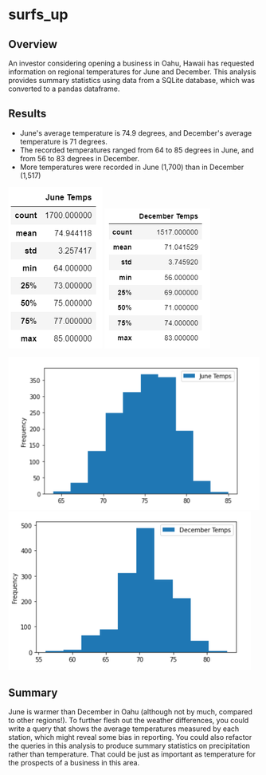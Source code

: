 # surfs_up

## Overview

An investor considering opening a business in Oahu, Hawaii has requested information on regional temperatures for June and December. This analysis provides summary statistics using data from a SQLite database, which was converted to a pandas dataframe.

## Results

- June's average temperature is 74.9 degrees, and December's average temperature is 71 degrees.
- The recorded temperatures ranged from 64 to 85 degrees in June, and from 56 to 83 degrees in December.
- More temperatures were recorded in June (1,700) than in December (1,517)

![june summary](/images/june_summary.png) ![dec summary](/images/dec_summary.png)

![june hist](/images/june_hist.png) ![dec hist](/images/dec_hist.png)

## Summary

June is warmer than December in Oahu (although not by much, compared to other regions!). To further flesh out the weather differences, you could write a query that shows the average temperatures measured by each station, which might reveal some bias in reporting. You could also refactor the queries in this analysis to produce summary statistics on precipitation rather than temperature. That could be just as important as temperature for the prospects of a business in this area.
